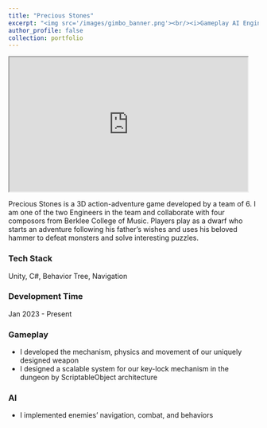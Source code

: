 ```yaml
---
title: "Precious Stones"
excerpt: "<img src='/images/gimbo_banner.png'><br/><i>Gameplay AI Engineer / C# / Unity<i>"
author_profile: false
collection: portfolio
---
```


<iframe width="480" height="270"
    src="https://www.youtube.com/embed/LrqN4CskK_g?&autoplay=1">
</iframe>

Precious Stones is a 3D action-adventure game developed by a team of 6. I am one of the two Engineers in the team and collaborate with four composors from Berklee College of Music. Players play as a dwarf who starts an adventure following his father’s wishes and uses his beloved hammer to defeat monsters and solve interesting puzzles.


### Tech Stack
Unity, C#, Behavior Tree, Navigation

### Development Time
Jan 2023 - Present

### Gameplay 
* I developed the mechanism, physics and movement of our uniquely designed weapon
* I designed a scalable system for our key-lock mechanism in the dungeon by ScriptableObject architecture

### AI
* I implemented enemies’ navigation, combat, and behaviors